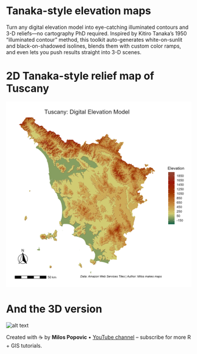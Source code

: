 # Tanaka-style elevation maps

Turn any digital elevation model into eye-catching illuminated contours and 3-D reliefs—no cartography PhD required. Inspired by Kitiro Tanaka’s 1950 “illuminated contour” method, this toolkit auto-generates white-on-sunlit and black-on-shadowed isolines, blends them with custom color ramps, and even lets you push results straight into 3-D scenes.

# 2D Tanaka-style relief map of Tuscany

![alt text](https://github.com/milos-agathon/tanaka-elevation-maps/blob/main/tuscany-tanaka-2d.png?raw=true)

# And the 3D version

![alt text](https://github.com/milos-agathon/tanaka-elevation-maps/blob/main/tuscany-tanaka-3d.png?raw=true)

Created with ☕ by **Milos Popovic** • [YouTube channel](https://www.youtube.com/@milos-makes-maps) – subscribe for more R + GIS tutorials.
